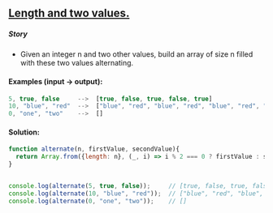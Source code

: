 ## [Length and two values.](https://www.codewars.com/kata/62a611067274990047f431a8/train/javascript)

##### Story

- Given an integer n and two other values, build an array of size n filled with these two values alternating.

#### Examples (input -> output):

```js
5, true, false     -->  [true, false, true, false, true]
10, "blue", "red"  -->  ["blue", "red", "blue", "red", "blue", "red", "blue", "red", "blue", "red"]
0, "one", "two"    -->  []
```

#### Solution:

```js
function alternate(n, firstValue, secondValue){
  return Array.from({length: n}, (_, i) => i % 2 === 0 ? firstValue : secondValue);
}


console.log(alternate(5, true, false));     // [true, false, true, false, true]
console.log(alternate(10, "blue", "red"));  // ["blue", "red", "blue", "red", "blue", "red", "blue", "red", "blue", "red"]
console.log(alternate(0, "one", "two"));    // []
```
